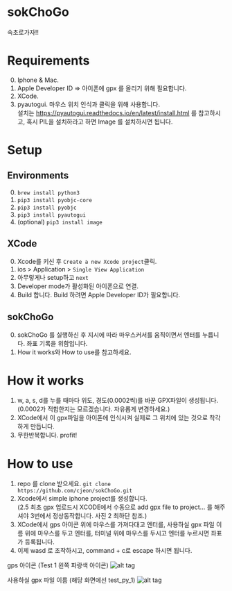 # sokChoGo
속초로가자!!

# Requirements

0. Iphone & Mac. 
1. Apple Developer ID => 아이폰에 gpx 를 올리기 위해 필요합니다.
2. XCode.
3. pyautogui. 마우스 위치 인식과 클릭을 위해 사용합니다.  
설치는 https://pyautogui.readthedocs.io/en/latest/install.html 를 참고하시고, 혹시 PIL을 설치하라고 하면 Image 를 설치하시면 됩니다.

# Setup

## Environments
0. `brew install python3`
1. `pip3 install pyobjc-core`
2. `pip3 install pyobjc`
3. `pip3 install pyautogui`
4. (optional) `pip3 install image`  

## XCode
0. Xcode를 키신 후 `Create a new Xcode project`클릭.
1. ios > Application > `Single View Application`
2. 아무렇게나 setup하고 `next`
3. Developer mode가 활성화된 아이폰으로 연결.
4. Build 합니다. Build 하려면 Apple Developer ID가 필요합니다.

## sokChoGo
0. sokChoGo 를 실행하신 후 지시에 따라 마우스커서를 움직이면서 엔터를 누릅니다. 좌표 기록을 위함입니다.
1. How it works와 How to use를 참고하세요.

# How it works

1. w, a, s, d를 누를 때마다 위도, 경도(0.0002씩)를 바꾼 GPX파일이 생성됩니다. (0.0002가 적합한지는 모르겠습니다. 자유롭게 변경하세요.)
2. XCode에서 이 gpx파일을 아이폰에 인식시켜 실제로 그 위치에 있는 것으로 착각하게 만듭니다.
3. 무한반복합니다. profit!

# How to use

1. repo 를 clone 받으세요. `git clone https://github.com/cjeon/sokChoGo.git`
2. Xcode에서 simple iphone project를 생성합니다.  
(2.5 최초 gpx 업로드시 XCODE에서 수동으로 add gpx file to project... 를 해주셔야 3번에서 정상동작합니다. 사진 2 최하단 참조.)
3. XCode에서 gps 아이콘 위에 마우스를 가져다대고 엔터를, 사용하실 gpx 파일 이름 위에 마우스를 두고 엔터를, 터미널 위에 마우스를 두시고 엔터를 누르시면 좌표가 등록됩니다.
4. 이제 wasd 로 조작하시고, command + c로 escape 하시면 됩니다.

gps 아이콘
(Test 1 왼쪽 파랑색 아이콘)
![alt tag](http://i.imgur.com/M9h8Lgk.png)


사용하실 gpx 파일 이름
(해당 화면에선 test_py_1)
![alt tag](http://i.imgur.com/4bSNR8q.png)
